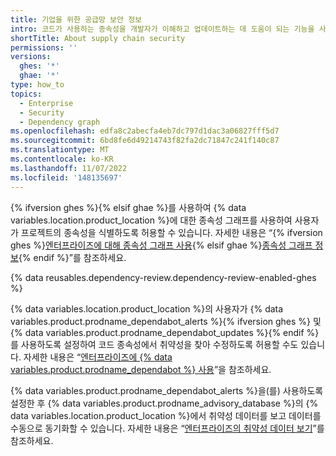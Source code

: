 ```yaml
---
title: 기업을 위한 공급망 보안 정보
intro: 코드가 사용하는 종속성을 개발자가 이해하고 업데이트하는 데 도움이 되는 기능을 사용하도록 설정할 수 있습니다.
shortTitle: About supply chain security
permissions: ''
versions:
  ghes: '*'
  ghae: '*'
type: how_to
topics:
  - Enterprise
  - Security
  - Dependency graph
ms.openlocfilehash: edfa8c2abecfa4eb7dc797d1dac3a06827fff5d7
ms.sourcegitcommit: 6bd8fe6d49214743f82fa2dc71847c241f140c87
ms.translationtype: MT
ms.contentlocale: ko-KR
ms.lasthandoff: 11/07/2022
ms.locfileid: '148135697'
---
```

{% ifversion ghes %}{% elsif ghae %}를 사용하여 {% data variables.location.product_location %}에 대한 종속성 그래프를 사용하여 사용자가 프로젝트의 종속성을 식별하도록 허용할 수 있습니다. 자세한 내용은 “{% ifversion ghes %}[엔터프라이즈에 대해 종속성 그래프 사용](/admin/code-security/managing-supply-chain-security-for-your-enterprise/enabling-the-dependency-graph-for-your-enterprise){% elsif ghae %}[종속성 그래프 정보](/code-security/supply-chain-security/understanding-your-software-supply-chain/about-the-dependency-graph){% endif %}”를 참조하세요.

{% data reusables.dependency-review.dependency-review-enabled-ghes %}

{% data variables.location.product_location %}의 사용자가 {% data variables.product.prodname_dependabot_alerts %}{% ifversion ghes %} 및 {% data variables.product.prodname_dependabot_updates %}{% endif %}를 사용하도록 설정하여 코드 종속성에서 취약성을 찾아 수정하도록 허용할 수도 있습니다. 자세한 내용은 “[엔터프라이즈에 {% data variables.product.prodname_dependabot %} 사용](/admin/configuration/configuring-github-connect/enabling-dependabot-for-your-enterprise)”을 참조하세요.

{% data variables.product.prodname_dependabot_alerts %}을(를) 사용하도록 설정한 후 {% data variables.product.prodname_advisory_database %}의 {% data variables.location.product_location %}에서 취약성 데이터를 보고 데이터를 수동으로 동기화할 수 있습니다. 자세한 내용은 “[엔터프라이즈의 취약성 데이터 보기](/admin/code-security/managing-supply-chain-security-for-your-enterprise/viewing-the-vulnerability-data-for-your-enterprise)”를 참조하세요.
